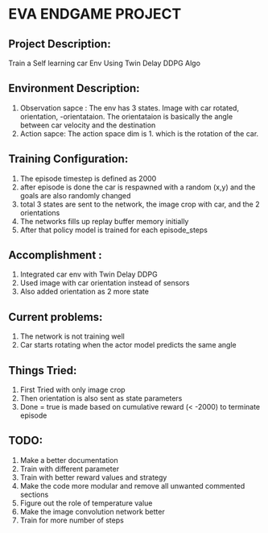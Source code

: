 # EVA ENDGAME PROJECT

## Project Description:

Train a Self learning car Env Using Twin Delay DDPG Algo

## Environment Description:
1. Observation sapce :
The env has 3 states. Image with car rotated, orientation, -orientataion. The orientataion is basically the angle between car velocity and the destination
2. Action sapce:
The action space dim is 1. which is the rotation of the car.

## Training Configuration:
1. The episode timestep is defined as 2000
2. after episode is done the car is respawned with a random (x,y) and the goals are also randomly changed
3. total 3 states are sent to the network, the image crop with car, and the 2 orientations 
4. The networks fills up replay buffer memory initially
5. After that policy model is  trained for each episode_steps

## Accomplishment :

1. Integrated car env with Twin Delay DDPG
2. Used image with car orientation instead of sensors
3. Also added orientation as 2 more state

## Current problems:
1. The network is not training well
2. Car starts rotating when the actor model predicts the same angle

## Things Tried:
1. First Tried with only image crop
2. Then orientation is also sent as state parameters
3. Done = true is made  based on cumulative reward (< -2000) to terminate episode


## TODO:

1. Make a better documentation
2. Train with different parameter 
3. Train with better reward values and strategy
4. Make the code more modular and remove all unwanted commented sections
5. Figure out the role of temperature value
6. Make the image convolution network better
7. Train for more number of steps
